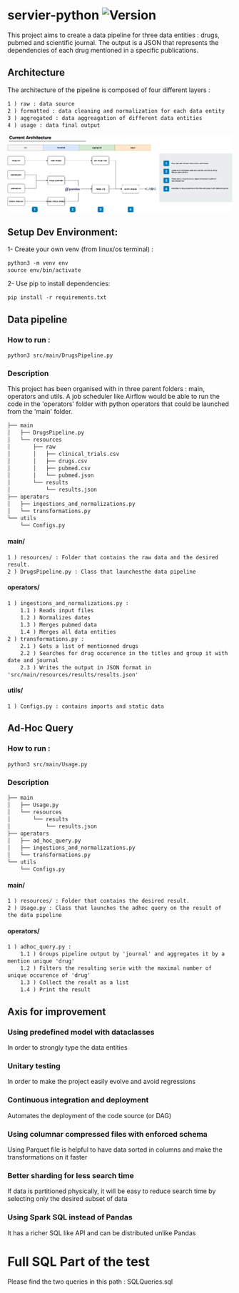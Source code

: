 # servier-python ![Version](https://img.shields.io/badge/Version-1.0.0-green)

This project aims to create a data pipeline for three data entities : drugs, pubmed and scientific journal. The output
is a JSON that represents the dependencies of each drug mentioned in a specific publications.

## Architecture

The architecture of the pipeline is composed of four different layers :

```
1 ) raw : data source
2 ) formatted : data cleaning and normalization for each data entity
3 ) aggregated : data aggreagation of different data entities
4 ) usage : data final output 
```

![Architecture](documentation/Architecture.jpg)

## Setup Dev Environment:

1- Create your own venv (from linux/os terminal) :

```
python3 -m venv env
source env/bin/activate
```

2- Use pip to install dependencies:

```
pip install -r requirements.txt
```

## Data pipeline

### How to run :

```
python3 src/main/DrugsPipeline.py
```

### Description

This project has been organised with in three parent folders : main, operators and utils. A job scheduler like Airflow
would be able to run the code in the 'operators' folder with python operators that could be launched from the 'main'
folder.

```
├── main
│   ├── DrugsPipeline.py
│   └── resources
│       ├── raw
│       │   ├── clinical_trials.csv
│       │   ├── drugs.csv
│       │   ├── pubmed.csv
│       │   └── pubmed.json
│       └── results
│           └── results.json
├── operators
│   ├── ingestions_and_normalizations.py
│   └── transformations.py
└── utils
    └── Configs.py
```

#### main/

```
1 ) resources/ : Folder that contains the raw data and the desired result. 
2 ) DrugsPipeline.py : Class that launchesthe data pipeline 
```

#### operators/

```
1 ) ingestions_and_normalizations.py : 
    1.1 ) Reads input files 
    1.2 ) Normalizes dates
    1.3 ) Merges pubmed data
    1.4 ) Merges all data entities
2 ) transformations.py : 
    2.1 ) Gets a list of mentionned drugs 
    2.2 ) Searches for drug occurence in the titles and group it with date and journal
    2.3 ) Writes the output in JSON format in 'src/main/resources/results/results.json'
```

#### utils/

```
1 ) Configs.py : contains imports and static data
```

## Ad-Hoc Query

### How to run :

```
python3 src/main/Usage.py
```

### Description

```
├── main
│   ├── Usage.py
│   └── resources
│       └── results
│           └── results.json
├── operators
│   ├── ad_hoc_query.py
│   ├── ingestions_and_normalizations.py
│   └── transformations.py
└── utils
    └── Configs.py
```

#### main/

```
1 ) resources/ : Folder that contains the desired result. 
2 ) Usage.py : Class that launches the adhoc query on the result of the data pipeline
```

#### operators/

```
1 ) adhoc_query.py :
    1.1 ) Groups pipeline output by 'journal' and aggregates it by a mention unique 'drug'
    1.2 ) Filters the resulting serie with the maximal number of unique occurence of 'drug'
    1.3 ) Collect the result as a list
    1.4 ) Print the result
```

## Axis for improvement

### Using predefined model with dataclasses

In order to strongly type the data entities

### Unitary testing

In order to make the project easily evolve and avoid regressions

### Continuous integration and deployment

Automates the deployment of the code source (or DAG)

### Using columnar compressed files with enforced schema

Using Parquet file is helpful to have data sorted in columns and make the transformations on it faster

### Better sharding for less search time

If data is partitioned physically, it will be easy to reduce search time by selecting only the desired subset of data

### Using Spark SQL instead of Pandas

It has a richer SQL like API and can be distributed unlike Pandas

# Full SQL Part of the test

Please find the two queries in this path : SQLQueries.sql


